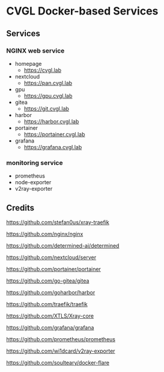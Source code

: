 # CVGL Docker-based Services

## Services

### NGINX web service

- homepage
  - https://cvgl.lab
- nextcloud
  - https://pan.cvgl.lab
- gpu
  - https://gpu.cvgl.lab
- gitea
  - https://git.cvgl.lab
- harbor
  - https://harbor.cvgl.lab
- portainer
  - https://portainer.cvgl.lab
- grafana
  - https://grafana.cvgl.lab

### monitoring service

- prometheus
- node-exporter
- v2ray-exporter

## Credits

https://github.com/stefan0us/xray-traefik

https://github.com/nginx/nginx

https://github.com/determined-ai/determined

https://github.com/nextcloud/server

https://github.com/portainer/portainer

https://github.com/go-gitea/gitea

https://github.com/goharbor/harbor

https://github.com/traefik/traefik

https://github.com/XTLS/Xray-core

https://github.com/grafana/grafana

https://github.com/prometheus/prometheus

https://github.com/wi1dcard/v2ray-exporter

https://github.com/soulteary/docker-flare